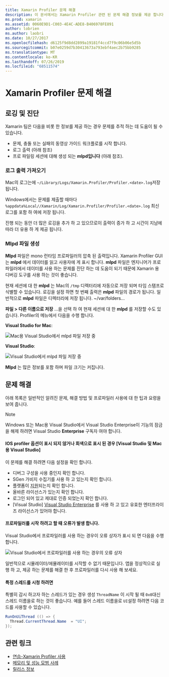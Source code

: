 ```yaml
---
title: Xamarin Profiler 문제 해결
description: 이 문서에서는 Xamarin Profiler 관련 된 문제 해결 정보를 제공 합니다. 로깅 및 진단, IDE 및 기타 항목과 관련 된 문제를 설명 합니다.
ms.prod: xamarin
ms.assetid: 0060E9D1-C003-4E4C-ADE8-B406978FE891
author: lobrien
ms.author: laobri
ms.date: 10/27/2017
ms.openlocfilehash: d6125f9d8dd2899a19181f4ccd7f9c06b06e5d5b
ms.sourcegitcommit: b07e0259d7b30413673a793ebf4aec2b75bb9285
ms.translationtype: MT
ms.contentlocale: ko-KR
ms.lasthandoff: 07/26/2019
ms.locfileid: "68511574"
---
```

# <a name="xamarin-profiler-troubleshooting"></a>Xamarin Profiler 문제 해결

## <a name="logging-and-diagnostics"></a>로깅 및 진단

Xamarin 팀은 다음을 비롯 한 정보를 제공 하는 경우 문제를 추적 하는 데 도움이 될 수 있습니다.

- 문제, 충돌 또는 실패의 동영상 가이드 워크플로를 시작 합니다.
- 로그 출력 (아래 참조)
- 프로 파일링 세션에 대해 생성 되는 **mlpd입니다** (아래 참조).

### <a name="getting-log-outputs"></a>로그 출력 가져오기

Mac의 로그는에 `~/Library/Logs/Xamarin.Profiler/Profiler.<date>.log`저장 됩니다.

Windows에서는 문제를 제출할 때마다 `%appdata%Local//Xamarin/Log/Xamarin.Profiler/Profiler.<date>.log` 최신 로그를 포함 하 여에 저장 됩니다.

진행 되는 동안 더 많은 로깅을 추가 하 고 있으므로이 출력이 증가 하 고 시간이 지남에 따라 더 유용 하 게 제공 됩니다.

<a name="gen_mlpd" />

### <a name="generating-mlpd-files"></a>Mlpd 파일 생성

**Mlpd** 파일은 mono 런타임 프로파일러의 압축 된 출력입니다. Xamarin Profiler GUI는 **mlpd** 에서 데이터를 읽고 사용자에 게 표시 합니다. **mlpd** 파일은 엔지니어가 프로파일러에서 데이터를 사용 하는 문제를 진단 하는 데 도움이 되기 때문에 Xamarin 용 디버깅 도구를 사용 하는 것이 좋습니다.

현재 세션에 대 한 **mlpd** 는 Mac의 `/tmp` 디렉터리에 자동으로 저장 되며 타임 스탬프로 식별할 수 있습니다. 로깅을 설정 하면 첫 번째 출력은 **mlpd** 파일의 경로가 됩니다. 일반적으로 **mlpd** 파일은 디렉터리에 저장 됩니다. ~/var/folders...

**파일 > 다른 이름으로 저장** ...을 선택 하 여 현재 세션에 대 한 **mlpd** 를 저장할 수도 있습니다. Profiler의 메뉴에서 다음을 수행 합니다.

**Visual Studio for Mac**:

![](troubleshooting-images/image17.png "Mac용 Visual Studio에서 mlpd 파일 저장 중")

**Visual Studio**:

![](troubleshooting-images/image17-vs.png "Visual Studio에서 mlpd 파일 저장 중")

**Mlpd** 는 많은 정보를 포함 하며 파일 크기는 커집니다.

## <a name="troubleshooting"></a>문제 해결

아래 목록은 일반적인 알려진 문제, 해결 방법 및 프로파일러 사용에 대 한 팁과 요령을 보여 줍니다.

> [!NOTE]
> Windows 또는 Mac용 Visual Studio에서 Visual Studio Enterprise이 기능의 잠금을 해제 하려면 Visual Studio **Enterprise** 구독자 여야 합니다.

#### <a name="i-cant-see-the-ios-profiler-option-or-it-is-greyed-out-visual-studio-and-visual-studio-for-mac"></a>IOS profiler 옵션이 표시 되지 않거나 회색으로 표시 된 경우 [Visual Studio 및 Mac용 Visual Studio]

이 문제를 해결 하려면 다음 설정을 확인 합니다.

- 디버그 구성을 사용 중인지 확인 합니다.
- SGen 가비지 수집기를 사용 하 고 있는지 확인 합니다.
- 플랫폼이 [지원](~/tools/profiler/index.md#Profiler_Support)되는지 확인 합니다.
- 올바른 라이선스가 있는지 확인 합니다.
- 로그인 되어 있고 제대로 인증 되었는지 확인 합니다.
- [Visual Studio] [Visual Studio Enterprise](https://visualstudio.microsoft.com/vs/enterprise/) 를 사용 하 고 있고 유효한 엔터프라이즈 라이선스가 있어야 합니다.

#### <a name="i-get-an-error-when-i-try-to-launch-the-profiler"></a>프로파일러를 시작 하려고 할 때 오류가 발생 합니다.

Visual Studio에서 프로파일러를 사용 하는 경우이 오류 상자가 표시 되 면 다음을 수행 합니다.

![](troubleshooting-images/error.png "Visual Studio에서 프로파일러를 사용 하는 경우의 오류 상자")

일반적으로 시뮬레이터/에뮬레이터를 시작할 수 없기 때문입니다. 앱을 정상적으로 실행 하 고, 제공 하는 문제를 해결 한 후 프로파일러를 다시 사용 해 보세요.

#### <a name="to-watch-a-specific-thread"></a>특정 스레드를 시청 하려면

특별히 감시 하고자 하는 스레드가 있는 경우 생성 `ThreadName` 이 시작 될 때 `0x0`대신 스레드 이름을로 하는 것이 좋습니다. 예를 들어 스레드 이름을로 `UI`설정 하려면 다음 코드를 사용할 수 있습니다.

```csharp
RunOnUiThread (() => {
  Thread.CurrentThread.Name  = "UI";
});
```

## <a name="related-links"></a>관련 링크

- [연습-Xamarin Profiler 사용](~/tools/profiler/index.md)
- [메모리 및 성능 모범 사례](~/cross-platform/deploy-test/memory-perf-best-practices.md)
- [릴리스 정보](https://github.com/xamarin/release-notes-archive/blob/master/release-notes/profiler/preview/index.md)
